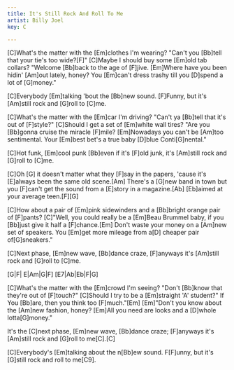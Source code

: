 ```yaml
---
title: It's Still Rock And Roll To Me
artist: Billy Joel
key: C

---
```

[C]What's the matter with the [Em]clothes I'm wearing?
"Can't you [Bb]tell that your tie's too wide?[F]"
[C]Maybe I should buy some [Em]old tab collars?
"Welcome [Bb]back to the age of [F]jive.
[Em]Where have you been hidin' [Am]out lately, honey?
You [Em]can't dress trashy till you [D]spend a lot of [G]money."

[C]Everybody [Em]talking 'bout the [Bb]new sound.
[F]Funny, but it's [Am]still rock and [G]roll to [C]me.

[C]What's the matter with the [Em]car I'm driving?
"Can't ya [Bb]tell that it's out of [F]style?"
[C]Should I get a set of [Em]white wall tires?
"Are you [Bb]gonna cruise the miracle [F]mile?
[Em]Nowadays you can't be [Am]too sentimental.
Your [Em]best bet's a true baby [D]blue Conti[G]nental."


[C]Hot funk, [Em]cool punk [Bb]even if it's [F]old junk,
it's [Am]still rock and [G]roll to [C]me.


[C]Oh   [G] it doesn't matter what they [F]say in the papers,
'cause it's [E]always been the same old scene.[Am]
There's a [G]new band in town but you [F]can't get the sound
from a [E]story in a magazine.[Ab]
[Eb]aimed at your average teen.[F][G]


[C]How about a pair of [Em]pink sidewinders
and a [Bb]bright orange pair of [F]pants?
[C]"Well, you could really be a [Em]Beau Brummel baby,
if you [Bb]just give it half a [F]chance.[Em]
Don't waste your money on a [Am]new set of speakers.
You [Em]get more mileage from a[D] cheaper pair of[G]sneakers."

[C]Next phase, [Em]new wave, [Bb]dance craze, [F]anyways
it's [Am]still rock and [G]roll to [C]me.

[G|F| E|Am|G|F]
[E7|Ab|Eb|F|G]


[C]What's the matter with the [Em]crowd I'm seeing?
"Don't [Bb]know that they're out of [F]touch?"
[C]Should I try to be a [Em]straight 'A' student?"
If You [Bb]are, then you think too [F]much."[Em]
[Em]"Don't you know about the [Am]new fashion, honey?
[Em]All you need are looks and a [D]whole lotta[G]money."


It's the [C]next phase, [Em]new wave, [Bb]dance craze; [F]anyways
it's [Am]still rock and [G]roll to me[C].[C]

[C]Everybody's [Em]talking about the n[Bb]ew sound.
F[F]unny, but it's [G]still rock and roll to me[C9].
